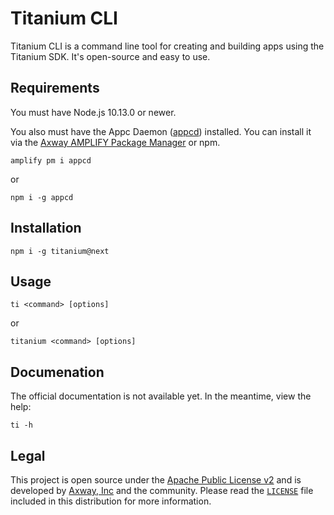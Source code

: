# Titanium CLI

Titanium CLI is a command line tool for creating and building apps using the Titanium SDK. It's
open-source and easy to use.

## Requirements

You must have Node.js 10.13.0 or newer.

You also must have the Appc Daemon ([appcd][2]) installed. You can install it via the [Axway
AMPLIFY Package Manager][3] or npm.

	amplify pm i appcd

or

	npm i -g appcd

## Installation

	npm i -g titanium@next

## Usage

	ti <command> [options]

or

	titanium <command> [options]

## Documenation

The official documentation is not available yet. In the meantime, view the help:

	ti -h

## Legal

This project is open source under the [Apache Public License v2][1] and is developed by
[Axway, Inc](http://www.axway.com/) and the community. Please read the [`LICENSE`][1] file included
in this distribution for more information.

[1]: https://github.com/appcelerator/titanium/blob/master/LICENSE
[2]: https://www.npmjs.com/package/appcd
[3]: https://www.npmjs.com/package/@axway/amplify-cli
